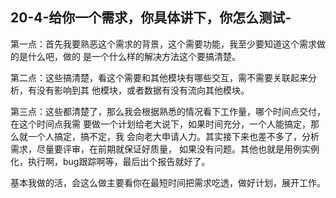 ## 20-4-给你一个需求，你具体讲下，你怎么测试-

第一点：首先我要熟恶这个需求的背景，这个需要功能，我至少要知道这个需求做的是什么吧，做的   是一个什么样的解决方法这个要搞清楚。

第二点：这些搞清楚，看这个需要和其他模块有哪些交互，需不需要关联起来分析，有没有影响到其    他模块，或者数据有没有流向其他模块。

第三点：这些都清楚了，那么我会根据熟悉的情况看下工作量，哪个时间点交付，在这个时间点我需   要做一个计划给老大说下，如果时间充分，一个人能搞定，那么就一个人搞定，搞不定，我    会向老大申请人力。其实接下来也差不多了，分析需求，尽量要评审，在前期就保证好质量，    如果没有问题。其他也就是用例实例化，执行啊，bug跟踪啊等，最后出个报告就好了。

基本我做的活，会这么做主要看你在最短时间把需求吃透，做好计划，展开工作。
